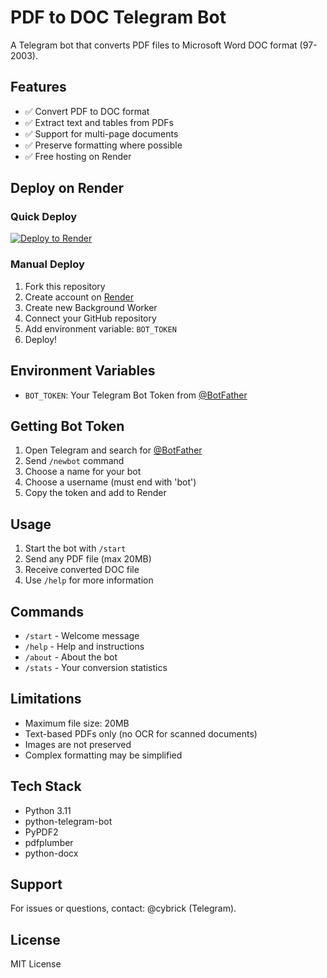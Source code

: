 # PDF to DOC Telegram Bot

A Telegram bot that converts PDF files to Microsoft Word DOC format (97-2003).

## Features
- ✅ Convert PDF to DOC format
- ✅ Extract text and tables from PDFs
- ✅ Support for multi-page documents
- ✅ Preserve formatting where possible
- ✅ Free hosting on Render

## Deploy on Render

### Quick Deploy
[![Deploy to Render](https://render.com/images/deploy-to-render-button.svg)](https://render.com/deploy)

### Manual Deploy
1. Fork this repository
2. Create account on [Render](https://render.com)
3. Create new Background Worker
4. Connect your GitHub repository
5. Add environment variable: `BOT_TOKEN`
6. Deploy!

## Environment Variables
- `BOT_TOKEN`: Your Telegram Bot Token from [@BotFather](https://t.me/botfather)

## Getting Bot Token
1. Open Telegram and search for [@BotFather](https://t.me/botfather)
2. Send `/newbot` command
3. Choose a name for your bot
4. Choose a username (must end with 'bot')
5. Copy the token and add to Render

## Usage
1. Start the bot with `/start`
2. Send any PDF file (max 20MB)
3. Receive converted DOC file
4. Use `/help` for more information

## Commands
- `/start` - Welcome message
- `/help` - Help and instructions
- `/about` - About the bot
- `/stats` - Your conversion statistics

## Limitations
- Maximum file size: 20MB
- Text-based PDFs only (no OCR for scanned documents)
- Images are not preserved
- Complex formatting may be simplified

## Tech Stack
- Python 3.11
- python-telegram-bot
- PyPDF2
- pdfplumber
- python-docx

## Support
For issues or questions, contact: @cybrick (Telegram).

## License
MIT License
